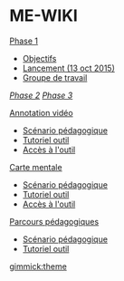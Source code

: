 # ME-WIKI

[Phase 1]()

  * [Objectifs](phase1.md)
  * [Lancement (13 oct 2015)](lancement.md)
  * [Groupe de travail](groupe.md)

[*Phase 2*]()
[*Phase 3*]()

[Annotation vidéo]()

  * [Scénario pédagogique](scenar_annot.md)
  * [Tutoriel outil](tuto_annot.md)
  * [Accès à l'outil](acces_annot.md)

[Carte mentale]()

  * [Scénario pédagogique](scenar_carte.md)
  * [Tutoriel outil](tuto_carte.md)
  * [Accès à l'outil](acces_carte.md)

[Parcours pédagogiques]()

  * [Scénario pédagogique](scenar_parcours.md)
  * [Tutoriel outil](tuto_parcours.md)
  <!-- * [Accès à l'outil](acces_parcours.md) -->


[gimmick:theme](cosmo)

<link rel="stylesheet" href="https://maxcdn.bootstrapcdn.com/font-awesome/4.4.0/css/font-awesome.min.css">

<!--
* présentation des outils
* présentation des scénarios
* présentation du projet et objectifs de l'expérimentation
* ressource pour les enseignant :
  * accès à l'outil 1
  * accès à l'outil 2


  on peut faire 3 outils et pour chaque outil :
  1. scénario pédagogique de référence
  2. tutoriel de l'outil
  3. accès à l'outil

 -->
